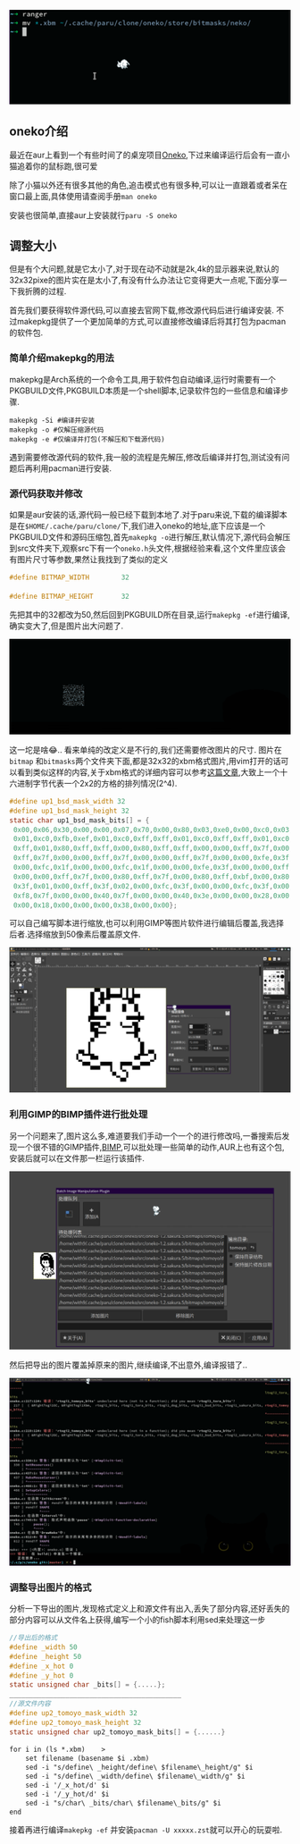 
![Peek 2021-11-10 15-48](/img/oneko/Peek%202021-11-10%2015-48.gif)

## oneko介绍

最近在aur上看到一个有些时间了的桌宠项目[Oneko](https://github.com/tie/oneko),下过来编译运行后会有一直小猫追着你的鼠标跑,很可爱


除了小猫以外还有很多其他的角色,追击模式也有很多种,可以让一直跟着或者呆在窗口最上面,具体使用请查阅手册`man oneko`

安装也很简单,直接aur上安装就行`paru -S oneko`

## 调整大小
但是有个大问题,就是它太小了,对于现在动不动就是2k,4k的显示器来说,默认的32x32pixe的图片实在是太小了,有没有什么办法让它变得更大一点呢,下面分享一下我折腾的过程.

首先我们要获得软件源代码,可以直接去官网下载,修改源代码后进行编译安装. 不过makepkg提供了一个更加简单的方式,可以直接修改编译后将其打包为pacman的软件包.

### 简单介绍makepkg的用法

makepkg是Arch系统的一个命令工具,用于软件包自动编译,运行时需要有一个PKGBUILD文件,PKGBUILD本质是一个shell脚本,记录软件包的一些信息和编译步骤.
```shell
makepkg -Si #编译并安装
makepkg -o #仅解压缩源代码
makepkg -e #仅编译并打包(不解压和下载源代码)
```

遇到需要修改源代码的软件,我一般的流程是先解压,修改后编译并打包,测试没有问题后再利用pacman进行安装.

### 源代码获取并修改
如果是aur安装的话,源代码一般已经下载到本地了.对于paru来说,下载的编译脚本是在`$HOME/.cache/paru/clone/`下,我们进入oneko的地址,底下应该是一个PKGBUILD文件和源码压缩包,首先`makepkg -o`进行解压,默认情况下,源代码会解压到src文件夹下,观察src下有一个`oneko.h`头文件,根据经验来看,这个文件里应该会有图片尺寸等参数,果然让我找到了类似的定义

```c
#define BITMAP_WIDTH        32

#define BITMAP_HEIGHT       32
```

先把其中的32都改为50,然后回到PKGBUILD所在目录,运行`makepkg -ef`进行编译,确实变大了,但是图片出大问题了.

![image-20211110160219235](/img/oneko/image-20211110160219235.png)

这一坨是啥😂.. 看来单纯的改定义是不行的,我们还需要修改图片的尺寸. 图片在`bitmap` 和`bitmasks`两个文件夹下面,都是32x32的xbm格式图片,用vim打开的话可以看到类似这样的内容,关于xbm格式的详细内容可以参考[这篇文章](https://zhuanlan.zhihu.com/p/358945096),大致上一个十六进制字节代表一个2x2的方格的排列情况(2^4).

```c
#define up1_bsd_mask_width 32
#define up1_bsd_mask_height 32
static char up1_bsd_mask_bits[] = {
 0x00,0x06,0x30,0x00,0x00,0x07,0x70,0x00,0x80,0x03,0xe0,0x00,0xc0,0x03,0xe0,
 0x01,0xc0,0xfb,0xef,0x01,0xc0,0xff,0xff,0x01,0xc0,0xff,0xff,0x01,0xc0,0xff,
 0xff,0x01,0x80,0xff,0xff,0x00,0x80,0xff,0xff,0x00,0x00,0xff,0x7f,0x00,0x00,
 0xff,0x7f,0x00,0x00,0xff,0x7f,0x00,0x00,0xff,0x7f,0x00,0x00,0xfe,0x3f,0x00,
 0x00,0xfc,0x1f,0x00,0x00,0xfc,0x1f,0x00,0x00,0xfe,0x3f,0x00,0x00,0xff,0x7f,
 0x00,0x00,0xff,0x7f,0x00,0x80,0xff,0x7f,0x00,0x80,0xff,0xbf,0x00,0x80,0xff,
 0x3f,0x01,0x00,0xff,0x3f,0x02,0x00,0xfc,0x3f,0x00,0x00,0xfc,0x3f,0x00,0x00,
 0xf8,0x7f,0x00,0x00,0x40,0x7f,0x00,0x00,0x40,0x3e,0x00,0x00,0x28,0x00,0x00,
 0x00,0x18,0x00,0x00,0x00,0x38,0x00,0x00};
```

可以自己编写脚本进行缩放,也可以利用GIMP等图片软件进行编辑后覆盖,我选择后者.选择缩放到50像素后覆盖原文件.

![image-20211110160754713](/img/oneko/image-20211110160754713.png)

### 利用GIMP的BIMP插件进行批处理

另一个问题来了,图片这么多,难道要我们手动一个一个的进行修改吗,一番搜索后发现一个很不错的GIMP插件,[BIMP](https://alessandrofrancesconi.it/projects/bimp/),可以批处理一些简单的动作,AUR上也有这个包,安装后就可以在文件那一栏运行该插件.

![image-20211110161404357](/img/oneko/image-20211110161404357.png)

然后把导出的图片覆盖掉原来的图片,继续编译,不出意外,编译报错了..

![image-20211110161637885](/img/oneko/image-20211110161637885.png)

### 调整导出图片的格式

分析一下导出的图片,发现格式定义上和源文件有出入,丢失了部分内容,还好丢失的部分内容可以从文件名上获得,编写一个小的fish脚本利用sed来处理这一步

```c
//导出后的格式
#define _width 50
#define _height 50
#define _x_hot 0
#define _y_hot 0
static unsigned char _bits[] = {.....};
___________________________________________
//源文件内容
#define up2_tomoyo_mask_width 32
#define up2_tomoyo_mask_height 32
static unsigned char up2_tomoyo_mask_bits[] = {......}
```

```shell
for i in (ls *.xbm)    >
    set filename (basename $i .xbm)
    sed -i "s/define\ _height/define\ $filename\_height/g" $i
    sed -i "s/define\ _width/define\ $filename\_width/g" $i
    sed -i '/_x_hot/d' $i
    sed -i '/_y_hot/d' $i
    sed -i "s/char\ _bits/char\ $filename\_bits/g" $i
end
```

接着再进行编译`makepkg -ef` 并安装`pacman -U xxxxx.zst`就可以开心的玩耍啦.
